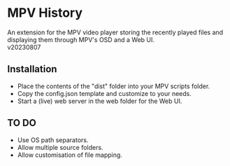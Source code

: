 # MPV History

An extension for the MPV video player storing the recently played files and displaying them through MPV's OSD and a Web UI.  
v20230807  

## Installation
- Place the contents of the "dist" folder into your MPV scripts folder.
- Copy the config.json template and customize to your needs.
- Start a (live) web server in the web folder for the Web UI.

## TO DO
- Use OS path separators.
- Allow multiple source folders.
- Allow customisation of file mapping.
  